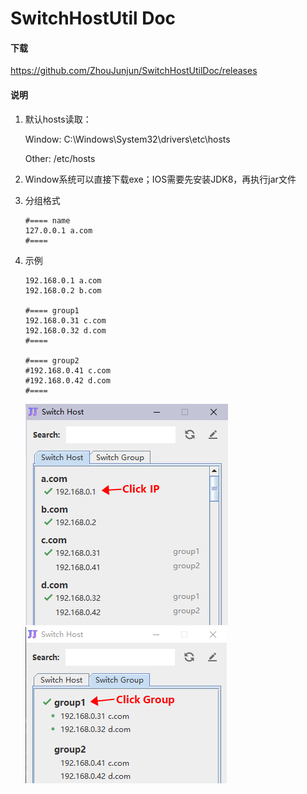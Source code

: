 # SwitchHostUtil Doc

#### 下载

https://github.com/ZhouJunjun/SwitchHostUtilDoc/releases



#### 说明

1.   默认hosts读取：

     Window: C:\Windows\System32\drivers\etc\hosts

     Other: /etc/hosts

2.   Window系统可以直接下载exe；IOS需要先安装JDK8，再执行jar文件

3.   分组格式

     ```
     #==== name
     127.0.0.1 a.com
     #====
     ```

4.   示例

     ```
     192.168.0.1 a.com
     192.168.0.2 b.com
     
     #==== group1
     192.168.0.31 c.com
     192.168.0.32 d.com
     #====
     
     #==== group2
     #192.168.0.41 c.com
     #192.168.0.42 d.com
     #====
     ```
     ![image-20231120160138720](./image/1.png)![image-20231120160455547](./image/2.png)
